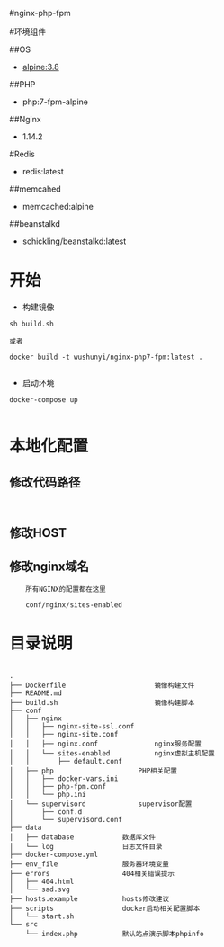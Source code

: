 #nginx-php-fpm


#环境组件

##OS

- [alpine:3.8](https://github.com/docker-library/php/blob/4fa4c526cf52725f859d7067006e8d4b3c226a52/7.1/alpine3.8/fpm/Dockerfile)

##PHP

- php:7-fpm-alpine

##Nginx

- 1.14.2

#Redis

- redis:latest

##memcahed

- memcached:alpine

##beanstalkd

- schickling/beanstalkd:latest

# 开始

- 构建镜像

````
sh build.sh

或者

docker build -t wushunyi/nginx-php7-fpm:latest .
    
````

- 启动环境

````
docker-compose up
    
````

# 本地化配置

## 修改代码路径

```
   
```

## 修改HOST

## 修改nginx域名

```
    所有NGINX的配置都在这里 
    
    conf/nginx/sites-enabled
```


# 目录说明

```

.   
├── Dockerfile                      镜像构建文件
├── README.md
├── build.sh                        镜像构建脚本
├── conf
│   ├── nginx
│   │   ├── nginx-site-ssl.conf
│   │   ├── nginx-site.conf
│   │   ├── nginx.conf              nginx服务配置
│   │   └── sites-enabled           nginx虚拟主机配置
│   │       ├── default.conf
│   ├── php                     PHP相关配置
│   │   ├── docker-vars.ini
│   │   ├── php-fpm.conf
│   │   └── php.ini
│   └── supervisord             supervisor配置
│       ├── conf.d
│       └── supervisord.conf
├── data
│   ├── database            数据库文件
│   └── log                 日志文件目录
├── docker-compose.yml
├── env_file                服务器环境变量
├── errors                  404相关错误提示
│   ├── 404.html        
│   └── sad.svg
├── hosts.example           hosts修改建议
├── scripts                 docker启动相关配置脚本
│   └── start.sh            
└── src
    └── index.php           默认站点演示脚本phpinfo

```

